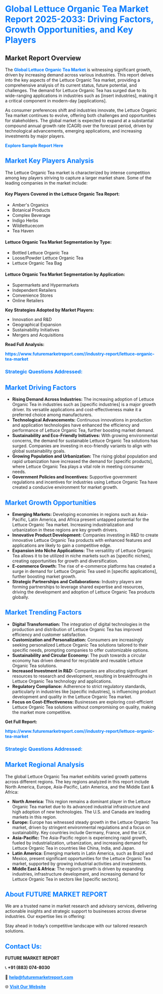 <h1 style="color: #007BFF;">Global Lettuce Organic Tea Market Report 2025-2033: Driving Factors, Growth Opportunities, and Key Players</h1>

<section id="overview">
<h2>Market Report Overview</h2>
<p>The <a href="https://www.futuremarketreport.com//industry-report/lettuce-organic-tea-market" style="color: #007BFF; text-decoration: none;"><strong>Global Lettuce Organic Tea Market</strong></a> is witnessing significant growth, driven by increasing demand across various industries. This report delves into the key aspects of the Lettuce Organic Tea market, providing a comprehensive analysis of its current status, future potential, and challenges. The demand for Lettuce Organic Tea has surged due to its wide-ranging applications in industries such as [insert industries], making it a critical component in modern-day [applications].</p>
<p>As consumer preferences shift and industries innovate, the Lettuce Organic Tea market continues to evolve, offering both challenges and opportunities for stakeholders. The global market is expected to expand at a substantial compound annual growth rate (CAGR) over the forecast period, driven by technological advancements, emerging applications, and increasing investments by major players.</p>
</section>

<section id="overview">
<p><a href="https://www.futuremarketreport.com//request-sample/reportId=51740" style="color: #007BFF; text-decoration: none;"><strong>Explore Sample Report Here</strong></a></p>
</section>

<section id="key-players">
<h2 style="color: #007BFF;">Market Key Players Analysis</h2>
<p>The Lettuce Organic Tea market is characterized by intense competition among key players striving to capture a larger market share. Some of the leading companies in the market include:</p>
<h4>Key Players Covered in the Lettuce Organic Tea Report:</h4>
<ul><li>Amber&#039;s Organics</li><li>Botanical Products</li><li>Complex Beverage</li><li>Indigo Herbs</li><li>Wildlettucecom</li><li>Tea Haven</li></ul>
<h4>Lettuce Organic Tea Market Segmentation by Type:</h4>
<ul><li>Bottled Lettuce Organic Tea</li><li>Loose/Powder Lettuce Organic Tea</li><li>Lettuce Organic Tea Bag</li></ul>

<h4>Lettuce Organic Tea Market Segmentation by Application:</h4>
<ul><li>Supermarkets and Hypermarkets</li><li>Independent Retailers</li><li>Convenience Stores</li><li>Online Retailers</li></ul>
<p><strong>Key Strategies Adopted by Market Players:</strong></p>
<ul>
<li>Innovation and R&D</li>
<li>Geographical Expansion</li>
<li>Sustainability Initiatives</li>
<li>Mergers and Acquisitions</li>
</ul>
</section>

<section>
<p><strong>Read Full Analysis: </strong></p><a href="https://www.futuremarketreport.com//industry-report/lettuce-organic-tea-market" style="color: #007BFF; text-decoration: none;"><strong>https://www.futuremarketreport.com//industry-report/lettuce-organic-tea-market</strong></a>
<h3 style="color: #007BFF;">Strategic Questions Addressed:</h3>
</section>

<section id="driving-factors">
<h2 style="color: #007BFF;">Market Driving Factors</h2>
<ul>
<li><strong>Rising Demand Across Industries:</strong> The increasing adoption of Lettuce Organic Tea in industries such as [specific industries] is a major growth driver. Its versatile applications and cost-effectiveness make it a preferred choice among manufacturers.</li>
<li><strong>Technological Advancements:</strong> Continuous innovations in production and application technologies have enhanced the efficiency and performance of Lettuce Organic Tea, further boosting market demand.</li>
<li><strong>Sustainability and Eco-Friendly Initiatives:</strong> With growing environmental concerns, the demand for sustainable Lettuce Organic Tea solutions has surged. Companies are investing in eco-friendly variants to align with global sustainability goals.</li>
<li><strong>Growing Population and Urbanization:</strong> The rising global population and rapid urbanization have increased the demand for [specific products], where Lettuce Organic Tea plays a vital role in meeting consumer needs.</li>
<li><strong>Government Policies and Incentives:</strong> Supportive government regulations and incentives for industries using Lettuce Organic Tea have created a conducive environment for market growth.</li>
</ul>
</section>

<section id="growth-opportunities">
<h2 style="color: #007BFF;">Market Growth Opportunities</h2>
<ul>
<li><strong>Emerging Markets:</strong> Developing economies in regions such as Asia-Pacific, Latin America, and Africa present untapped potential for the Lettuce Organic Tea market. Increasing industrialization and urbanization in these regions are key growth drivers.</li>
<li><strong>Innovative Product Development:</strong> Companies investing in R&D to create innovative Lettuce Organic Tea products with enhanced features and applications are likely to gain a competitive edge.</li>
<li><strong>Expansion into Niche Applications:</strong> The versatility of Lettuce Organic Tea allows it to be utilized in niche markets such as [specific niches], creating opportunities for growth and diversification.</li>
<li><strong>E-commerce Growth:</strong> The rise of e-commerce platforms has created a surge in demand for Lettuce Organic Tea used in [specific applications], further boosting market growth.</li>
<li><strong>Strategic Partnerships and Collaborations:</strong> Industry players are forming partnerships to leverage shared expertise and resources, driving the development and adoption of Lettuce Organic Tea products globally.</li>
</ul>
</section>

<section id="trending-factors">
<h2 style="color: #007BFF;">Market Trending Factors</h2>
<ul>
<li><strong>Digital Transformation:</strong> The integration of digital technologies in the production and distribution of Lettuce Organic Tea has improved efficiency and customer satisfaction.</li>
<li><strong>Customization and Personalization:</strong> Consumers are increasingly seeking personalized Lettuce Organic Tea solutions tailored to their specific needs, prompting companies to offer customizable options.</li>
<li><strong>Sustainability and Circular Economy:</strong> The push towards a circular economy has driven demand for recyclable and reusable Lettuce Organic Tea solutions.</li>
<li><strong>Increased Investment in R&D:</strong> Companies are allocating significant resources to research and development, resulting in breakthroughs in Lettuce Organic Tea technology and applications.</li>
<li><strong>Regulatory Compliance:</strong> Adherence to strict regulatory standards, particularly in industries like [specific industries], is influencing product development and quality in the Lettuce Organic Tea market.</li>
<li><strong>Focus on Cost-Effectiveness:</strong> Businesses are exploring cost-efficient Lettuce Organic Tea solutions without compromising on quality, making the market more competitive.</li>
</ul>
</section>

<section>
<p><strong>Get Full Report: </strong></p><a href="https://www.futuremarketreport.com//industry-report/lettuce-organic-tea-market" style="color: #007BFF; text-decoration: none;"><strong>https://www.futuremarketreport.com//industry-report/lettuce-organic-tea-market</strong></a>
<h3 style="color: #007BFF;">Strategic Questions Addressed:</h3>
</section>


<section id="regional-analysis">
<h2 style="color: #007BFF;">Market Regional Analysis</h2>
<p>The global Lettuce Organic Tea market exhibits varied growth patterns across different regions. The key regions analyzed in this report include North America, Europe, Asia-Pacific, Latin America, and the Middle East & Africa:</p>
<ul>
<li><strong>North America:</strong> This region remains a dominant player in the Lettuce Organic Tea market due to its advanced industrial infrastructure and high adoption of new technologies. The U.S. and Canada are leading markets in this region.</li>
<li><strong>Europe:</strong> Europe has witnessed steady growth in the Lettuce Organic Tea market, driven by stringent environmental regulations and a focus on sustainability. Key countries include Germany, France, and the U.K.</li>
<li><strong>Asia-Pacific:</strong> The Asia-Pacific region is experiencing rapid growth, fueled by industrialization, urbanization, and increasing demand for Lettuce Organic Tea in countries like China, India, and Japan.</li>
<li><strong>Latin America:</strong> Emerging markets in Latin America, such as Brazil and Mexico, present significant opportunities for the Lettuce Organic Tea market, supported by growing industrial activities and investments.</li>
<li><strong>Middle East & Africa:</strong> The region’s growth is driven by expanding industries, infrastructure development, and increasing demand for Lettuce Organic Tea in sectors like [specific sectors].</li>
</ul>
</section>

<footer>
<h2 style="color: #007BFF;">About FUTURE MARKET REPORT</h2>
<p>We are a trusted name in market research and advisory services, delivering actionable insights and strategic support to businesses across diverse industries. Our expertise lies in offering:</p>

<p>Stay ahead in today’s competitive landscape with our tailored research solutions.</p>

<h2 style="color: #007BFF;">Contact Us:</h2>
<p><strong>FUTURE MARKET REPORT</strong></p>
<p>📞 <strong>+91 (883) 074-8030</strong></p>
<p>📧 <strong><a href="mailto:help@futuremarketreport.com" style="color: #007BFF;">help@futuremarketreport.com</a></strong></p>
<p>🌐 <strong><a href="https://www.futuremarketreport.com/" style="color: #007BFF;">Visit Our Website</a></strong></p>
</footer>